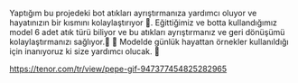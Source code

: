 Yaptığım bu projedeki bot atıkları ayrıştırmanıza yardımcı oluyor ve hayatınızın bir kısmını kolaylaştırıyor 🙂. 
Eğittiğimiz ve botta kullandığımız model 6 adet atık türü biliyor ve bu atıkları ayrıştırmanız ve geri dönüşümü kolaylaştırmanızı sağlıyor.🤗
🚀 Modelde günlük hayattan örnekler kullanıldığı için inanıyoruz ki size yardımcı olucak. 🚀

https://tenor.com/tr/view/pepe-gif-947377454825282965
